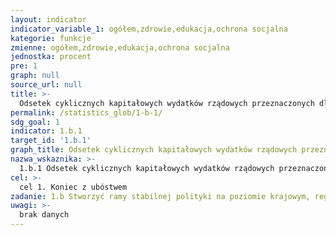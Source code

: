 ```yaml
---
layout: indicator
indicator_variable_1: ogółem,zdrowie,edukacja,ochrona socjalna
kategorie: funkcje
zmienne: ogółem,zdrowie,edukacja,ochrona socjalna
jednostka: procent
pre: 1
graph: null
source_url: null
title: >-
  Odsetek cyklicznych kapitałowych wydatków rządowych przeznaczonych dla sektorów, z których w największym stopniu korzystają kobiety, ubodzy oraz grupy w trudnej sytuacji
permalink: /statistics_glob/1-b-1/
sdg_goal: 1
indicator: 1.b.1
target_id: '1.b.1'
graph_title: Odsetek cyklicznych kapitałowych wydatków rządowych przeznaczonych dla sektorów, z których w największym stopniu korzystają kobiety, ubodzy oraz grupy w trudnej sytuacji
nazwa_wskaznika: >-
  1.b.1 Odsetek cyklicznych kapitałowych wydatków rządowych przeznaczonych dla sektorów, z których w największym stopniu korzystają kobiety, ubodzy oraz grupy w trudnej sytuacji
cel: >-
  cel 1. Koniec z ubóstwem
zadanie: 1.b Stworzyć ramy stabilnej polityki na poziomie krajowym, regionalnym i międzynarodowym w oparciu o strategie rozwoju wspierające ubogich i uwzględniające kwestię płci, by wesprzeć szybkie inwestowanie w działania ukierunkowane na eliminację ubóstwa
uwagi: >-
  brak danych
---
```

